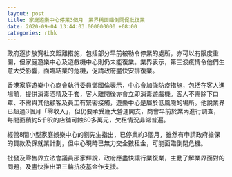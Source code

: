 ```yaml
---
layout: post
title: 家庭遊樂中心停業3個月　業界稱面臨倒閉促批復業
date: 2020-09-04 13:44:03.000000000 +08:00
categories: rthk
---
```


政府逐步放寬社交距離措施，包括部分早前被勒令停業的處所，亦可以有限度重開，但家庭遊樂中心及遊戲機中心則仍未能復業。業界表示，第三波疫情令他們生意大受影響，面臨結業的危機，促請政府盡快安排復業。

香港家庭遊樂中心商會執行委員鄧國倫表示，中心會加強防疫措施，包括在客人進場前，提供消毒酒精及手套，客人離開後亦會立即消毒遊戲機。客人不需除下口罩、不需與其他顧客及員工有緊密接觸，遊樂中心是屬於低風險的場所。他說業界已超過3個月「零收入」，但仍要承受龐大營運開支，商會早前於業內進行調查，每間面積約5千呎的店舖可蝕60多萬元，欠租情況非常普遍。

經營8間小型家庭娛樂中心的劉先生指出，已停業約3個月，雖然有申請政府擔保的貸款及保就業計劃，但中心現時已無力交全數租金，可能面臨倒閉危機。

批發及零售界立法會議員邵家輝說，政府應盡快讓行業復業，主動了解業界面對的問題，及盡快推出第三輪抗疫基金作支援。
